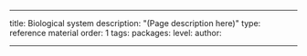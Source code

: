 ---

title: Biological system
description: "(Page description here)"
type: reference material
order: 1
tags: 
packages: 
level: 
author: 

---